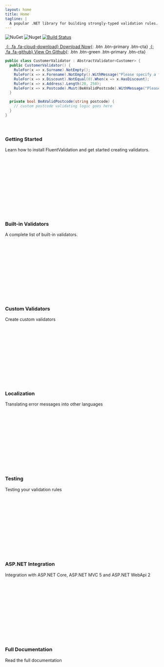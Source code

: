 ```yaml
---
layout: home
title: Home
tagline: |
  A popular .NET library for building strongly-typed validation rules.
---
```


![NuGet](https://img.shields.io/nuget/v/FluentValidation.svg) ![Nuget](https://img.shields.io/nuget/dt/FluentValidation.svg) 
[![Build Status](https://dev.azure.com/jeremy0621/FluentValidation/_apis/build/status/FluentValidation.FluentValidation?branchName=master)](https://dev.azure.com/jeremy0621/FluentValidation/_build/latest?definitionId=5&branchName=master)

<div class="cta-container" markdown="1">

[*&nbsp;*{: .fa .fa-cloud-download} Download Now][NUGET]{: .btn .btn-primary .btn-cta}
[*&nbsp;*{: .fa .fa-github} View On Github][GITHUB]{: .btn .btn-green .btn-primary .btn-cta}

</div>

[NUGET]: https://nuget.org/packages/FluentValidation
[GITHUB]: https://github.com/JeremySkinner/FluentValidation

```csharp
public class CustomerValidator : AbstractValidator<Customer> {
  public CustomerValidator() {
    RuleFor(x => x.Surname).NotEmpty();
    RuleFor(x => x.Forename).NotEmpty().WithMessage("Please specify a first name");
    RuleFor(x => x.Discount).NotEqual(0).When(x => x.HasDiscount);
    RuleFor(x => x.Address).Length(20, 250);
    RuleFor(x => x.Postcode).Must(BeAValidPostcode).WithMessage("Please specify a valid postcode");
  }

  private bool BeAValidPostcode(string postcode) {
    // custom postcode validating logic goes here
  }
}
```

 <div id="cards-wrapper" class="cards-wrapper row" style="margin-top: 60px">
  <div class="item item-green col-md-4 col-sm-6 col-xs-6">
    <div class="item-inner" style="height: 254px;">
      <div class="icon-holder"> <i class="icon fa fa-paper-plane"></i> </div>
      <h3 class="title">Getting Started</h3>
      <p class="intro">Learn how to install FluentValidation and get started creating validators. </p> <a class="link"
        href="https://docs.fluentvalidation.net/en/latest/installation.html"><span></span></a>
    </div>
  </div>
  <div class="item item-orange col-md-4 col-sm-6 col-xs-6">
    <div class="item-inner" style="height: 254px;">
      <div class="icon-holder"> <span aria-hidden="true" class="icon icon_puzzle_alt"></span> </div>
      <h3 class="title">Built-in Validators</h3>
      <p class="intro">A complete list of built-in validators. </p> <a class="link"
        href="https://docs.fluentvalidation.net/en/latest/built-in-validators.html"><span></span></a>
    </div>
  </div>
  <div class="item item-blue col-md-4 col-sm-6 col-xs-6">
    <div class="item-inner" style="height: 254px;">
      <div class="icon-holder"> <span aria-hidden="true" class="icon icon_tools"></span> </div>
      <h3 class="title">Custom Validators</h3>
      <p class="intro">Create custom validators </p> <a class="link" href="https://docs.fluentvalidation.net/en/latest/custom-validators.html"><span></span></a>
    </div>
  </div>
  <div class="item item-pink col-md-4 col-sm-6 col-xs-6">
    <div class="item-inner" style="height: 256px;">
      <div class="icon-holder"> <span aria-hidden="true" class="icon icon_document_alt"></span> </div>
      <h3 class="title">Localization</h3>
      <p class="intro">Translating error messages into other languages </p> <a class="link"
        href="https://docs.fluentvalidation.net/en/latest/localization.html"><span></span></a>
    </div>
  </div>
  <div class="item item-primary col-md-4 col-sm-6 col-xs-6">
    <div class="item-inner" style="height: 256px;">
      <div class="icon-holder"> <i class="icon fa fa-graduation-cap"></i> </div>
      <h3 class="title">Testing</h3>
      <p class="intro">Testing your validation rules </p> <a class="link" href="https://docs.fluentvalidation.net/en/latest/testing.html"><span></span></a>
    </div>
  </div>
  <div class="item item-green col-md-4 col-sm-6 col-xs-6">
    <div class="item-inner" style="height: 256px;">
      <div class="icon-holder"> <span aria-hidden="true" class="icon icon_globe"></span> </div>
      <h3 class="title">ASP.NET Integration</h3>
      <p class="intro">Integration with ASP.NET Core, ASP.NET MVC 5 and ASP.NET WebApi 2 </p> <a class="link"
        href="https://docs.fluentvalidation.net/en/latest/aspnet.html"><span></span></a>
    </div>
  </div>
  <div class="item item-red col-md-4 col-sm-6 col-xs-6"><!--Intentionally empty--></div>
  <div class="item item-red col-md-4 col-sm-6 col-xs-6">
    <div class="item-inner">
      <div class="icon-holder">
        <span aria-hidden="true" class="icon icon_document"></span>
      </div>
      <h3 class="title">Full Documentation</h3>
      <p class="intro">Read the full documentation </p>
      <a class="link" href="https://docs.fluentvalidation.net"><span></span></a>
    </div>
  </div>
</div>
